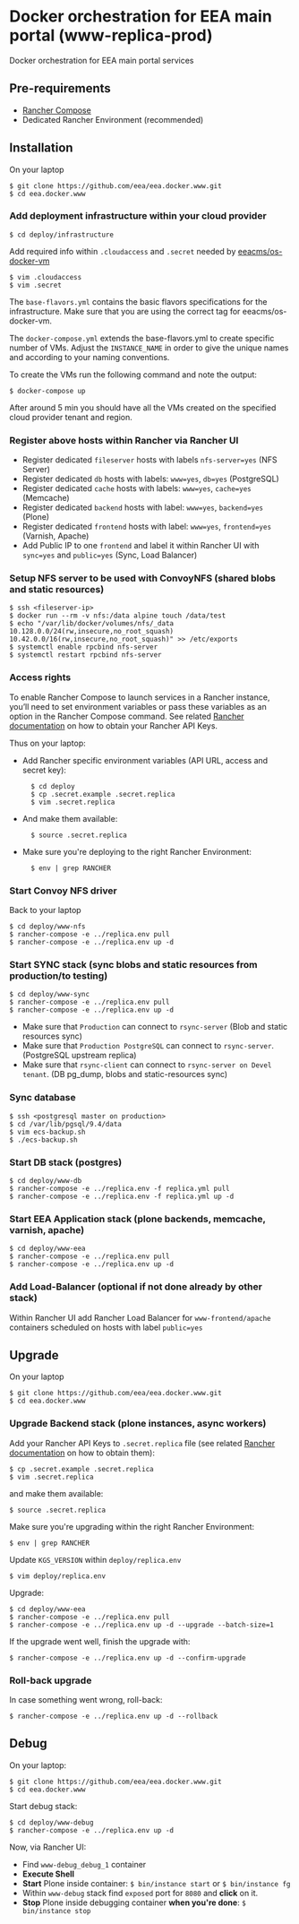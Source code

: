 # Docker orchestration for EEA main portal (www-replica-prod)

Docker orchestration for EEA main portal services

## Pre-requirements

* [Rancher Compose](http://docs.rancher.com/rancher/rancher-compose/)
* Dedicated Rancher Environment (recommended)

## Installation

On your laptop

    $ git clone https://github.com/eea/eea.docker.www.git
    $ cd eea.docker.www

### Add deployment infrastructure within your cloud provider

    $ cd deploy/infrastructure

Add required info within `.cloudaccess` and `.secret` needed by [eeacms/os-docker-vm](https://github.com/eea/eea.docker.openstack.host#usage)

    $ vim .cloudaccess
    $ vim .secret

The `base-flavors.yml` contains the basic flavors specifications for the infrastructure. Make sure that you are using the correct tag for eeacms/os-docker-vm.

The `docker-compose.yml` extends the base-flavors.yml to create specific number of VMs. Adjust the `INSTANCE_NAME` in order to give the unique names and according to your naming conventions.

To create the VMs run the following command and note the output:

    $ docker-compose up

After around 5 min you should have all the VMs created on the specified cloud provider tenant and region.

### Register above hosts within Rancher via Rancher UI

* Register dedicated `fileserver` hosts with labels `nfs-server=yes` (NFS Server)
* Register dedicated `db` hosts with labels: `www=yes`, `db=yes` (PostgreSQL)
* Register dedicated `cache` hosts with labels: `www=yes`, `cache=yes` (Memcache)
* Register dedicated `backend` hosts with label: `www=yes`, `backend=yes` (Plone)
* Register dedicated `frontend` hosts with label: `www=yes`, `frontend=yes` (Varnish, Apache)
* Add Public IP to one `frontend` and label it within Rancher UI with `sync=yes` and `public=yes` (Sync, Load Balancer)

### Setup NFS server to be used with ConvoyNFS (shared blobs and static resources)

    $ ssh <fileserver-ip>
    $ docker run --rm -v nfs:/data alpine touch /data/test
    $ echo "/var/lib/docker/volumes/nfs/_data 10.128.0.0/24(rw,insecure,no_root_squash) 10.42.0.0/16(rw,insecure,no_root_squash)" >> /etc/exports
    $ systemctl enable rpcbind nfs-server
    $ systemctl restart rpcbind nfs-server

### Access rights

To enable Rancher Compose to launch services in a Rancher instance, you’ll need to set environment variables or pass
these variables as an option in the Rancher Compose command.
See related [Rancher documentation](https://docs.rancher.com/rancher/v1.0/en/configuration/api-keys/#adding-environment-api-keys)
on how to obtain your Rancher API Keys.

Thus on your laptop:

* Add Rancher specific environment variables (API URL, access and secret key):

        $ cd deploy
        $ cp .secret.example .secret.replica
        $ vim .secret.replica

* And make them available:

        $ source .secret.replica

* Make sure you're deploying to the right Rancher Environment:

        $ env | grep RANCHER

### Start Convoy NFS driver

Back to your laptop

    $ cd deploy/www-nfs
    $ rancher-compose -e ../replica.env pull
    $ rancher-compose -e ../replica.env up -d

### Start SYNC stack (sync blobs and static resources from production/to testing)

    $ cd deploy/www-sync
    $ rancher-compose -e ../replica.env pull
    $ rancher-compose -e ../replica.env up -d

* Make sure that `Production` can connect to `rsync-server` (Blob and static resources sync)
* Make sure that `Production PostgreSQL` can connect to `rsync-server`. (PostgreSQL upstream replica)
* Make sure that `rsync-client` can connect to `rsync-server on Devel tenant`. (DB pg_dump, blobs and static-resources sync)

### Sync database

    $ ssh <postgresql master on production>
    $ cd /var/lib/pgsql/9.4/data
    $ vim ecs-backup.sh
    $ ./ecs-backup.sh

### Start DB stack (postgres)

    $ cd deploy/www-db
    $ rancher-compose -e ../replica.env -f replica.yml pull
    $ rancher-compose -e ../replica.env -f replica.yml up -d

### Start EEA Application stack (plone backends, memcache, varnish, apache)

    $ cd deploy/www-eea
    $ rancher-compose -e ../replica.env pull
    $ rancher-compose -e ../replica.env up -d

### Add Load-Balancer (optional if not done already by other stack)

Within Rancher UI add Rancher Load Balancer for `www-frontend/apache` containers
scheduled on hosts with label `public=yes`

## Upgrade

On your laptop

    $ git clone https://github.com/eea/eea.docker.www.git
    $ cd eea.docker.www

### Upgrade Backend stack (plone instances, async workers)

Add your Rancher API Keys to `.secret.replica` file (see related [Rancher documentation](https://docs.rancher.com/rancher/v1.0/en/configuration/api-keys/#adding-environment-api-keys)
on how to obtain them):

    $ cp .secret.example .secret.replica
    $ vim .secret.replica

and make them available:

    $ source .secret.replica

Make sure you're upgrading within the right Rancher Environment:

    $ env | grep RANCHER

Update `KGS_VERSION` within `deploy/replica.env`

    $ vim deploy/replica.env

Upgrade:

    $ cd deploy/www-eea
    $ rancher-compose -e ../replica.env pull
    $ rancher-compose -e ../replica.env up -d --upgrade --batch-size=1

If the upgrade went well, finish the upgrade with:

    $ rancher-compose -e ../replica.env up -d --confirm-upgrade

### Roll-back upgrade

In case something went wrong, roll-back:

    $ rancher-compose -e ../replica.env up -d --rollback

## Debug

On your laptop:

    $ git clone https://github.com/eea/eea.docker.www.git
    $ cd eea.docker.www

Start debug stack:

    $ cd deploy/www-debug
    $ rancher-compose -e ../replica.env up -d

Now, via Rancher UI:

* Find `www-debug_debug_1` container
* **Execute Shell**
* **Start** Plone inside container: `$ bin/instance start` or `$ bin/instance fg`
* Within `www-debug` stack find `exposed` port for `8080` and **click** on it.
* **Stop** Plone inside debugging container **when you're done**: `$ bin/instance stop`
